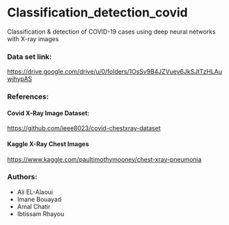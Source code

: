 # Classification_detection_covid
Classification &amp; detection of COVID-19 cases using deep neural networks with X-ray images
### Data set link:
https://drive.google.com/drive/u/0/folders/1OsSv9B4JZVuev6JkSJtTzHLAuwjhypAS
###  References:
#### Covid X-Ray Image Dataset:
https://github.com/ieee8023/covid-chestxray-dataset
#### Kaggle X-Ray Chest Images
https://www.kaggle.com/paultimothymooney/chest-xray-pneumonia
### Authors:
* Ali EL-Alaoui
* Imane Bouayad
* Amal Chatir
* Ibtissam Rhayou

